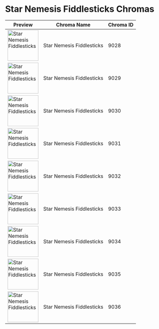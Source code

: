 # Star Nemesis Fiddlesticks Chromas

| Preview | Chroma Name | Chroma ID |
|---|---|---|
| <img src='https://raw.communitydragon.org/latest/plugins/rcp-be-lol-game-data/global/default/v1/champion-chroma-images/9/9028.png' alt='Star Nemesis Fiddlesticks' width='100'> | Star Nemesis Fiddlesticks | 9028 |
| <img src='https://raw.communitydragon.org/latest/plugins/rcp-be-lol-game-data/global/default/v1/champion-chroma-images/9/9029.png' alt='Star Nemesis Fiddlesticks' width='100'> | Star Nemesis Fiddlesticks | 9029 |
| <img src='https://raw.communitydragon.org/latest/plugins/rcp-be-lol-game-data/global/default/v1/champion-chroma-images/9/9030.png' alt='Star Nemesis Fiddlesticks' width='100'> | Star Nemesis Fiddlesticks | 9030 |
| <img src='https://raw.communitydragon.org/latest/plugins/rcp-be-lol-game-data/global/default/v1/champion-chroma-images/9/9031.png' alt='Star Nemesis Fiddlesticks' width='100'> | Star Nemesis Fiddlesticks | 9031 |
| <img src='https://raw.communitydragon.org/latest/plugins/rcp-be-lol-game-data/global/default/v1/champion-chroma-images/9/9032.png' alt='Star Nemesis Fiddlesticks' width='100'> | Star Nemesis Fiddlesticks | 9032 |
| <img src='https://raw.communitydragon.org/latest/plugins/rcp-be-lol-game-data/global/default/v1/champion-chroma-images/9/9033.png' alt='Star Nemesis Fiddlesticks' width='100'> | Star Nemesis Fiddlesticks | 9033 |
| <img src='https://raw.communitydragon.org/latest/plugins/rcp-be-lol-game-data/global/default/v1/champion-chroma-images/9/9034.png' alt='Star Nemesis Fiddlesticks' width='100'> | Star Nemesis Fiddlesticks | 9034 |
| <img src='https://raw.communitydragon.org/latest/plugins/rcp-be-lol-game-data/global/default/v1/champion-chroma-images/9/9035.png' alt='Star Nemesis Fiddlesticks' width='100'> | Star Nemesis Fiddlesticks | 9035 |
| <img src='https://raw.communitydragon.org/latest/plugins/rcp-be-lol-game-data/global/default/v1/champion-chroma-images/9/9036.png' alt='Star Nemesis Fiddlesticks' width='100'> | Star Nemesis Fiddlesticks | 9036 |
